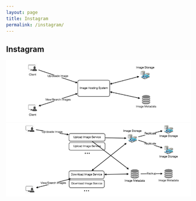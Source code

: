 ```yaml
---
layout: page
title: Instagram
permalink: /instagram/
---
```


## Instagram

![overview](imgs/instagram-overview.png)
![summary](imgs/instagram-detail.png)
